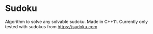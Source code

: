 # Sudoku
Algorithm to solve any solvable sudoku. Made in C++11.
Currently only tested with sudokus from https://sudoku.com 



